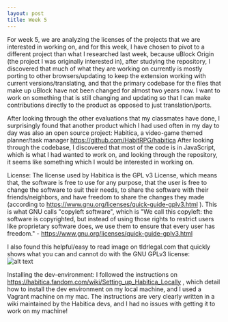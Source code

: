 ```yaml
---
layout: post
title: Week 5
---
```


For week 5, we are analyzing the licenses of the projects that we are interested in working on, and for this week, I have chosen to pivot to a different project than what I researched last week, because uBlock Origin (the project I was originally interested in), after studying the repository, I discovered that much of what they are working on currently is mostly porting to other browsers/updating to keep the extension working with current versions/translating, and that the primary codebase for the files that make up uBlock have not been changed for almost two years now. I want to work on something that is still changing and updating so that I can make contributions directly to the product as opposed to just translation/ports. 

After looking through the other evaluations that my classmates have done, I surprisingly found that another product which I had used often in my day to day was also an open source project: Habitica, a video-game themed planner/task manager https://github.com/HabitRPG/habitica After looking through the codebase, I discovered that most of the code is in JavaScript, which is what I had wanted to work on, and looking through the repository, it seems like something which I would be interested in working on. 

License: The license used by Habitica is the GPL v3 License, which means that, the software is free to use for any purpose, that the user is free to change the software to suit their needs, to share the software with their friends/neighbors, and have freedom to share the changes they made (according to https://www.gnu.org/licenses/quick-guide-gplv3.html ). This is what GNU calls "copyleft software", which is "We call this copyleft: the software is copyrighted, but instead of using those rights to restrict users like proprietary software does, we use them to ensure that every user has freedom." - https://www.gnu.org/licenses/quick-guide-gplv3.html

I also found this helpful/easy to read image on tldrlegal.com that quickly shows what you can and cannot do with the GNU GPLv3 license:  
![alt text](https://i.gyazo.com/b1b7ecffecd82eca4cdd18ddb4ed3bec.png "tldrjpeg")


Installing the dev-environment: I followed the instructions on https://habitica.fandom.com/wiki/Setting_up_Habitica_Locally , which detail how to install the dev environment on my local machine, and I used a Vagrant machine on my mac. The instructions are very clearly written in a wiki maintained by the Habitica devs, and I had no issues with getting it to work on my machine! 